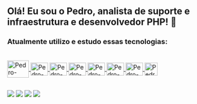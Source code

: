 ## Olá! Eu sou o Pedro, analista de suporte e infraestrutura e desenvolvedor PHP! 👋
### Atualmente utilizo e estudo essas tecnologias:


<div style="display: inline_block"><br>
<a href = "https://github.com/pedrohsmelo/pedrohsmelo">
<img align="center" alt="Pedro-PHP" height="40" width="50" src="https://cdn.jsdelivr.net/gh/devicons/devicon/icons/php/php-original.svg"/>
<img align="center" alt="Pedro-MySql" height="30" width="40" src="https://cdn.jsdelivr.net/gh/devicons/devicon/icons/mysql/mysql-original.svg"/>
<img align="center" alt="Pedro-HTML" height="30" width="40" src="https://cdn.jsdelivr.net/gh/devicons/devicon/icons/html5/html5-original.svg"/>
<img align="center" alt="Pedro-CSS" height="30" width="40" src="https://cdn.jsdelivr.net/gh/devicons/devicon/icons/css3/css3-original.svg"/>
<img align="center" alt="Pedro-WP" height="30" width="40" src="https://cdn.jsdelivr.net/gh/devicons/devicon/icons/wordpress/wordpress-plain.svg"/>
<img align="center" alt="Pedro-Azure" height="30" width="40" src="https://cdn.jsdelivr.net/gh/devicons/devicon/icons/azure/azure-original.svg"/>
<img align="center" alt="Pedro-Ubuntu" height="30" width="40" src="https://cdn.jsdelivr.net/gh/devicons/devicon/icons/ubuntu/ubuntu-plain.svg"/>
<img align="center" alt="Pedro-Bash" height="30 width="40" src="https://cdn.jsdelivr.net/gh/devicons/devicon/icons/bash/bash-original.svg"/>
</div>
  
  ##
 
<div> 
  <a href="https://www.youtube.com/channel/UCe2qhKRj24PMiJRMe7-7TFA" target="_blank"><img src="https://img.shields.io/badge/YouTube-FF0000?style=for-the-badge&logo=youtube&logoColor=white" target="_blank"></a>
  <a href="https://www.instagram.com/cyber.rasta/" target="_blank"><img src="https://img.shields.io/badge/-Instagram-%23E4405F?style=for-the-badge&logo=instagram&logoColor=white" target="_blank"></a>
  <a href = "mailto:contatoprofissionalpedromelo@gmail.com"><img src="https://img.shields.io/badge/-Gmail-%23333?style=for-the-badge&logo=gmail&logoColor=white" target="_blank"></a>
  <a href="https://www.linkedin.com/in/pedro-h-melo/" target="_blank"><img src="https://img.shields.io/badge/-LinkedIn-%230077B5?style=for-the-badge&logo=linkedin&logoColor=white" target="_blank"></a> 
</div>


